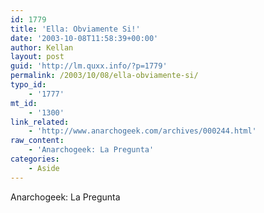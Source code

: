 ```yaml
---
id: 1779
title: 'Ella: Obviamente Si!'
date: '2003-10-08T11:58:39+00:00'
author: Kellan
layout: post
guid: 'http://lm.quxx.info/?p=1779'
permalink: /2003/10/08/ella-obviamente-si/
typo_id:
    - '1777'
mt_id:
    - '1300'
link_related:
    - 'http://www.anarchogeek.com/archives/000244.html'
raw_content:
    - 'Anarchogeek: La Pregunta'
categories:
    - Aside
---
```


Anarchogeek: La Pregunta
